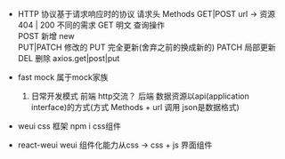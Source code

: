- HTTP 协议基于请求响应时的协议
    请求头
    Methods GET|POST url -> 资源    404 | 200
    不同的需求
    GET 明文    查询操作   
    POST    新增 new   
    PUT|PATCH  修改的  PUT 完全更新(舍弃之前的换成新的) PATCH 局部更新
    DEL     删除
    axios.get|post|put

- fast mock 属于mock家族
    1. 日常开发模式
        前端 http交流？ 后端 数据资源以api(application interface)的方式(方式 Methods + url 调用 json是数据格式)

- weui  css 框架    npm i   css组件
- react-weui    weui    组件化能力从css -> css + js 界面组件